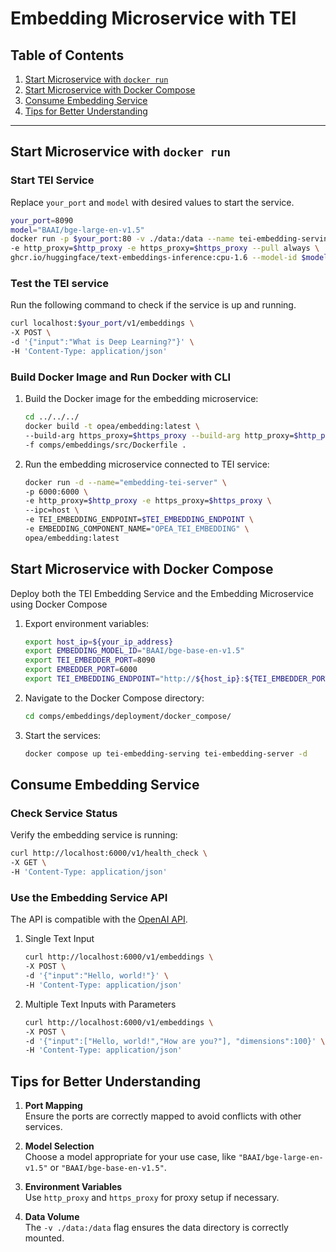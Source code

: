 # Embedding Microservice with TEI

## Table of Contents

1. [Start Microservice with `docker run`](#start-microservice-with-docker-run)    
2. [Start Microservice with Docker Compose](#start-microservice-with-docker-compose)  
3. [Consume Embedding Service](#consume-embedding-service)  
4. [Tips for Better Understanding](#tips-for-better-understanding)  

---

## Start Microservice with `docker run`

### Start TEI Service

Replace `your_port` and `model` with desired values to start the service.

   ```bash
   your_port=8090
   model="BAAI/bge-large-en-v1.5"
   docker run -p $your_port:80 -v ./data:/data --name tei-embedding-serving \
   -e http_proxy=$http_proxy -e https_proxy=$https_proxy --pull always \
   ghcr.io/huggingface/text-embeddings-inference:cpu-1.6 --model-id $model
   ```

### Test the TEI service

Run the following command to check if the service is up and running.

   ```bash
   curl localhost:$your_port/v1/embeddings \
   -X POST \
   -d '{"input":"What is Deep Learning?"}' \
   -H 'Content-Type: application/json'
   ```

### Build Docker Image and Run Docker with CLI

1. Build the Docker image for the embedding microservice:

   ```bash
   cd ../../../
   docker build -t opea/embedding:latest \
   --build-arg https_proxy=$https_proxy --build-arg http_proxy=$http_proxy \
   -f comps/embeddings/src/Dockerfile .
   ```

2. Run the embedding microservice connected to TEI service:

   ```bash
   docker run -d --name="embedding-tei-server" \
   -p 6000:6000 \
   -e http_proxy=$http_proxy -e https_proxy=$https_proxy \
   --ipc=host \
   -e TEI_EMBEDDING_ENDPOINT=$TEI_EMBEDDING_ENDPOINT \
   -e EMBEDDING_COMPONENT_NAME="OPEA_TEI_EMBEDDING" \
   opea/embedding:latest
   ```

## Start Microservice with Docker Compose

Deploy both the TEI Embedding Service and the Embedding Microservice using Docker Compose

1. Export environment variables:

   ```bash
   export host_ip=${your_ip_address}
   export EMBEDDING_MODEL_ID="BAAI/bge-base-en-v1.5"
   export TEI_EMBEDDER_PORT=8090
   export EMBEDDER_PORT=6000
   export TEI_EMBEDDING_ENDPOINT="http://${host_ip}:${TEI_EMBEDDER_PORT}"
   ```

2. Navigate to the Docker Compose directory:

   ```bash
   cd comps/embeddings/deployment/docker_compose/
   ```

3. Start the services:

   ```bash
   docker compose up tei-embedding-serving tei-embedding-server -d
   ```

## Consume Embedding Service

### Check Service Status

Verify the embedding service is running:

```bash
curl http://localhost:6000/v1/health_check \
-X GET \
-H 'Content-Type: application/json'
```

### Use the Embedding Service API

The API is compatible with the [OpenAI API](https://platform.openai.com/docs/api-reference/embeddings).

1. Single Text Input

   ```bash
   curl http://localhost:6000/v1/embeddings \
   -X POST \
   -d '{"input":"Hello, world!"}' \
   -H 'Content-Type: application/json'
   ```

2. Multiple Text Inputs with Parameters

   ```bash
   curl http://localhost:6000/v1/embeddings \
   -X POST \
   -d '{"input":["Hello, world!","How are you?"], "dimensions":100}' \
   -H 'Content-Type: application/json'
   ```
   
## Tips for Better Understanding

1. **Port Mapping**  
   Ensure the ports are correctly mapped to avoid conflicts with other services.

2. **Model Selection**  
   Choose a model appropriate for your use case, like `"BAAI/bge-large-en-v1.5"` or `"BAAI/bge-base-en-v1.5"`.

3. **Environment Variables**  
   Use `http_proxy` and `https_proxy` for proxy setup if necessary.

4. **Data Volume**  
   The `-v ./data:/data` flag ensures the data directory is correctly mounted.
